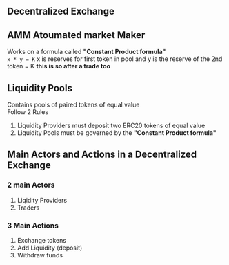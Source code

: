 ## Decentralized Exchange
## AMM Atoumated market Maker
Works on a formula called **"Constant Product formula"**<br>
```x * y = K```
x is reserves for first token in pool and y is the reserve of the 2nd token = K **this is so after a trade too**<br>

## Liquidity Pools
Contains pools of paired tokens of equal value<br>
Follow 2 Rules<br>
1. Liquidity Providers must deposit two ERC20 tokens of equal value<br>
2. Liquidity Pools must be governed by the **"Constant Product formula"**

## Main Actors and Actions in a Decentralized Exchange
### 2 main Actors
1. Liqidity Providers
2. Traders

### 3 Main Actions
1. Exchange tokens
2. Add Liquidity (deposit)
3. Withdraw funds

